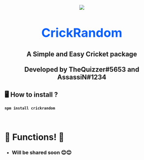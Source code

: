 <p align="center"><img align="center" style="margin-bottom:-6px" src="https://images-ext-2.discordapp.net/external/7I1ZQH36A3aH3wXb_tYl9jsjVIHsQN-WmVQ27OmyH_4/https/cdn.discordapp.com/avatars/873036619509272616/47838c6dd66c63c66f1aab1ab8bdee4f.webp?width=120&height=120?maxwidth=128&fidelity=grand"></p>


<h2 style="font-size:2.5rem; color:#075FFF" align="center">CrickRandom</h2>

<h2 align="center"> A Simple and Easy Cricket package<br><br>Developed by TheQuizzer#5653 and AssassiN#1234</h2>


## 🖥️ <b>How to install ?
```
npm install crickrandom
```
   
<br>
 
# 🎉 Functions! 🎉
- ### Will be shared soon 😊😊
<br>
   
   
